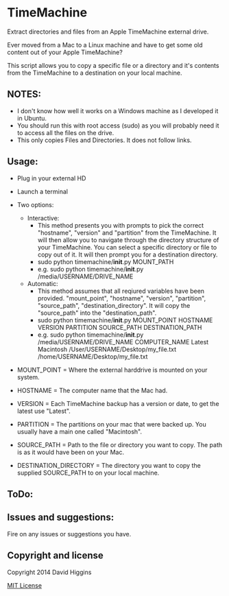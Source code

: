 TimeMachine
===========

Extract directories and files from an Apple TimeMachine external drive.

Ever moved from a Mac to a Linux machine and have to get some old content out of your Apple TimeMachine?

This script allows you to copy a specific file or a directory and it's contents from the TimeMachine to a destination on your local machine.


## NOTES:

- I don't know how well it works on a Windows machine as I developed it in Ubuntu.
- You should run this with root access (sudo) as you will probably need it to access all the files on the drive.
- This only copies Files and Directories. It does not follow links.


## Usage:

- Plug in your external HD
- Launch a terminal
- Two options:
  - Interactive:
    - This method presents you with prompts to pick the correct "hostname", "version" and "partition" from the TimeMachine. It will then allow you to navigate through the directory structure of your TimeMachine. You can select a specific directory or file to copy out of it. It will then prompt you for a destination directory.
    - sudo python timemachine/__init__.py MOUNT_PATH
    - e.g. sudo python timemachine/__init__.py /media/USERNAME/DRIVE_NAME
  - Automatic:
    - This method assumes that all reqiured variables have been provided. "mount_point", "hostname", "version", "partition", "source_path", "destination_directory". It will copy the "source_path" into the "destination_path".
    - sudo python timemachine/__init__.py MOUNT_POINT HOSTNAME VERSION PARTITION SOURCE_PATH DESTINATION_PATH
    - e.g. sudo python timemachine/__init__.py /media/USERNAME/DRIVE_NAME COMPUTER_NAME Latest Macintosh /User/USERNAME/Desktop/my_file.txt /home/USERNAME/Desktop/my_file.txt

- MOUNT_POINT = Where the external harddrive is mounted on your system.
- HOSTNAME = The computer name that the Mac had.
- VERSION = Each TimeMachine backup has a version or date, to get the latest use "Latest".
- PARTITION = The partitions on your mac that were backed up. You usually have a main one called "Macintosh".
- SOURCE_PATH = Path to the file or directory you want to copy. The path is as it would have been on your Mac.
- DESTINATION_DIRECTORY = The directory you want to copy the supplied SOURCE_PATH to on your local machine.


## ToDo:



## Issues and suggestions:

Fire on any issues or suggestions you have.


## Copyright and license
Copyright 2014 David Higgins

[MIT License](LICENSE)